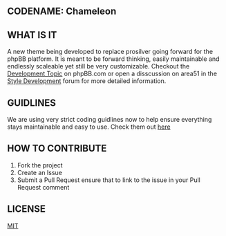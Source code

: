 ## CODENAME: Chameleon

## WHAT IS IT
A new theme being developed to replace prosilver going forward for the phpBB platform. It is meant to be forward thinking, easily maintainable and endlessly scaleable yet still be very customizable. Checkout the [Development Topic](https://area51.phpbb.com/docs/dev/development/index.html) on phpBB.com or open a disscussion on area51 in the [Style Development](https://area51.phpbb.com/phpBB/viewforum.php?f=131&sid=719d3d0bbf257d54cbe43d1dfb4fb8c2) forum for more detailed information.

## GUIDLINES
We are using very strict coding guidlines now to help ensure everything stays maintainable and easy to use.
Check them out [here](https://area51.phpbb.com/docs/dev/development/index.html)

## HOW TO CONTRIBUTE
1. Fork the project
2. Create an Issue
4. Submit a Pull Request ensure that to link to the issue in your Pull Request comment

## LICENSE
[MIT](https://opensource.org/licenses/MIT)
